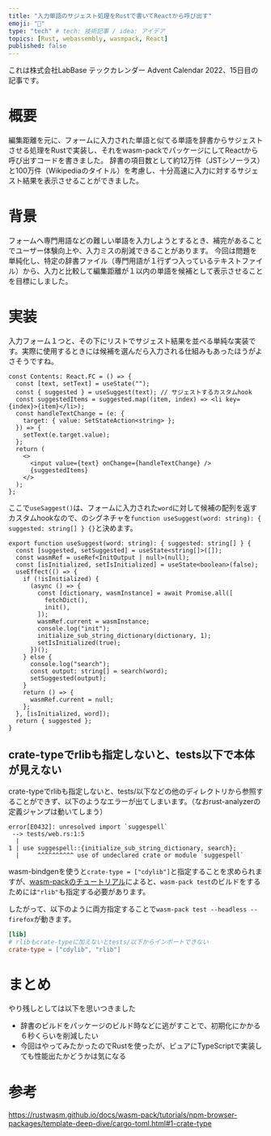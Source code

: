 ```yaml
---
title: "入力単語のサジェスト処理をRustで書いてReactから呼び出す"
emoji: "🦀"
type: "tech" # tech: 技術記事 / idea: アイデア
topics: [Rust, webassembly, wasmpack, React]
published: false
---
```


これは株式会社LabBase テックカレンダー Advent Calendar 2022、15日目の記事です。

# 概要 #

編集距離を元に、フォームに入力された単語と似てる単語を辞書からサジェストさせる処理をRustで実装し、それをwasm-packでパッケージにしてReactから呼び出すコードを書きました。
辞書の項目数として約12万件（JSTシソーラス）と100万件（Wikipediaのタイトル）を考慮し、十分高速に入力に対するサジェスト結果を表示させることができました。

# 背景 #

フォームへ専門用語などの難しい単語を入力しようとするとき、補完があることでユーザー体験向上や、入力ミスの削減できることがあります。
今回は問題を単純化し、特定の辞書ファイル（専門用語が１行ずつ入っているテキストファイル）から、入力と比較して編集距離が１以内の単語を候補として表示させることを目標にしました。

# 実装 #

入力フォーム１つと、その下にリストでサジェスト結果を並べる単純な実装です。実際に使用するときには候補を選んだら入力される仕組みもあったほうがよさそうですね。
``` tsx:入力欄の実装
const Contents: React.FC = () => {
  const [text, setText] = useState("");
  const { suggested } = useSuggest(text); // サジェストするカスタムhook
  const suggestedItems = suggested.map((item, index) => <li key={index}>{item}</li>);
  const handleTextChange = (e: {
    target: { value: SetStateAction<string> };
  }) => {
    setText(e.target.value);
  };
  return (
    <>
      <input value={text} onChange={handleTextChange} />
      {suggestedItems}
    </>
  );
};
```

ここで`useSaggest()`は、フォームに入力された`word`に対して候補の配列を返すカスタムhookなので、のシグネチャを`function useSuggest(word: string): { suggested: string[] } {}`と決めます。


``` typescript:サジェストを担うカスタムhook
export function useSuggest(word: string): { suggested: string[] } {
  const [suggested, setSuggested] = useState<string[]>([]);
  const wasmRef = useRef<InitOutput | null>(null);
  const [isInitialized, setIsInitialized] = useState<boolean>(false);
  useEffect(() => {
    if (!isInitialized) {
      (async () => {
        const [dictionary, wasmInstance] = await Promise.all([
          fetchDict(),
          init(),
        ]);
        wasmRef.current = wasmInstance;
        console.log("init");
        initialize_sub_string_dictionary(dictionary, 1);
        setIsInitialized(true);
      })();
    } else {
      console.log("search");
      const output: string[] = search(word);
      setSuggested(output);
    }
    return () => {
      wasmRef.current = null;
    };
  }, [isInitialized, word]);
  return { suggested };
}
```

## crate-typeでrlibも指定しないと、tests以下で本体が見えない ##

crate-typeでrlibも指定しないと、tests/以下などの他のディレクトリから参照することができず、以下のようなエラーが出てしまいます。（なおrust-analyzerの定義ジャンプは動いてしまう）

```shell
error[E0432]: unresolved import `suggespell`
 --> tests/web.rs:1:5
  |
1 | use suggespell::{initialize_sub_string_dictionary, search};
  |     ^^^^^^^^^^ use of undeclared crate or module `suggespell`
```

wasm-bindgenを使うと`crate-type = ["cdylib"]`と指定することを求められますが、[wasm-packのチュートリアル](https://rustwasm.github.io/docs/wasm-pack/tutorials/npm-browser-packages/template-deep-dive/cargo-toml.html#1-crate-type)によると、`wasm-pack test`のビルドをするためには`"rlib"`も指定する必要があります。

したがって、以下のように両方指定することで`wasm-pack test --headless --firefox`が動きます。
``` toml
[lib]
# rlibもcrate-typeに加えないとtests/以下からインポートできない
crate-type = ["cdylib", "rlib"]
```

# まとめ #

やり残しとしては以下を思いつきました

  * 辞書のビルドをパッケージのビルド時などに逃がすことで、初期化にかかる６秒くらいを削減したい
  * 今回はやってみたかったのでRustを使ったが、ピュアにTypeScriptで実装しても性能出たかどうかは気になる

# 参考 #

https://rustwasm.github.io/docs/wasm-pack/tutorials/npm-browser-packages/template-deep-dive/cargo-toml.html#1-crate-type

